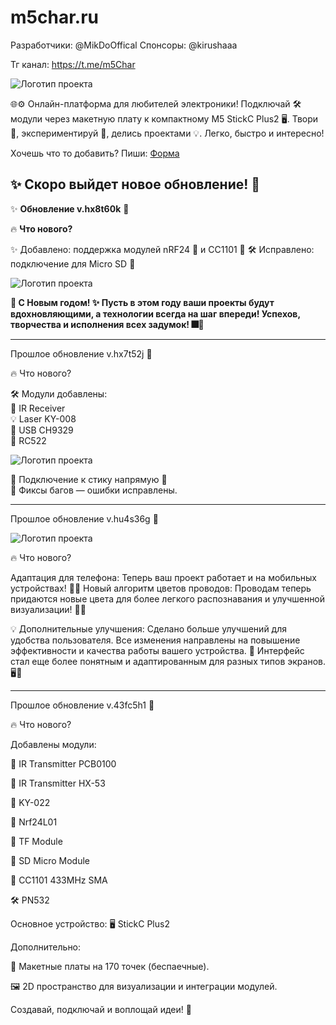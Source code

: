 # m5char.ru
Разработчики:
@MikDoOffical
Спонсоры:
@kirushaaa

Тг канал:
https://t.me/m5Char

![Логотип проекта](icon.png)

🌐⚙️ Онлайн-платформа для любителей электроники! Подключай 🛠️ модули через макетную плату к компактному M5 StickC Plus2 🖥️. Твори 🤖, экспериментируй 🔬, делись проектами 💡. Легко, быстро и интересно!

Хочешь что то добавить?
Пиши:
[Форма](https://docs.google.com/forms/d/e/1FAIpQLScYzhDQdUULVjR_GbhjXMFLi2kBx4P7qMqolmuJbrCJx2FgTQ/viewform?usp=header)


✨ Скоро выйдет новое обновление! 🚀
----------------------------------------------------------------

✨ **Обновление v.hx8t60k** 🎉

🔥 **Что нового?**

✨ Добавлено: поддержка модулей nRF24 📡 и CC1101 📶
🛠️ Исправлено: подключение для Micro SD 💾



![Логотип проекта](hx60.png)

**🎄 С Новым годом! ✨
Пусть в этом году ваши проекты будут вдохновляющими, а технологии всегда на шаг впереди! Успехов, творчества и исполнения всех задумок! 🎆🎉**

----------------------------------------------------------------

Прошлое обновление v.hx7t52j 🎉

🔥 Что нового?

🛠️ Модули добавлены:  
📡 IR Receiver  
💡 Laser KY-008  
🔌 USB CH9329  
📀 RC522  

![Логотип проекта](sticm.png)

🔗 Подключение к стику напрямую 🔌  
🐞 Фиксы багов — ошибки исправлены.


----------------------------------------------------------------

Прошлое обновление v.hu4s36g 🎉

![Логотип проекта](v.hu4s36g.png)

🔥 Что нового?

Адаптация для телефона: Теперь ваш проект работает и на мобильных устройствах! 📱🎉
Новый алгоритм цветов проводов: Проводам теперь придаются новые цвета для более легкого распознавания и улучшенной визуализации! 🌈🔌

💡 Дополнительные улучшения:
Сделано больше улучшений для удобства пользователя. Все изменения направлены на повышение эффективности и качества работы вашего устройства. 🚀
Интерфейс стал еще более понятным и адаптированным для разных типов экранов. 🖥️📲

----------------------------------------------------------------

Прошлое обновление v.43fc5h1 🎉

🔥 Что нового?

Добавлены модули:

📡 IR Transmitter PCB0100

📡 IR Transmitter HX-53

📡 KY-022

📡 Nrf24L01

💾 TF Module

💾 SD Micro Module

📶 CC1101 433MHz SMA

🛠️ PN532


Основное устройство:
🖥️ StickC Plus2

Дополнительно:

🔗 Макетные платы на 170 точек (беспаечные).

🖼️ 2D пространство для визуализации и интеграции модулей.


Создавай, подключай и воплощай идеи! 🚀


